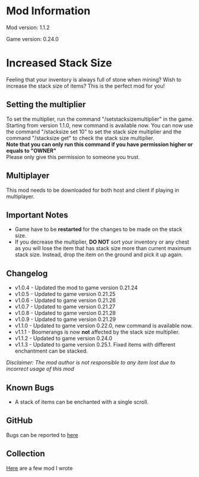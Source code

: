 # Mod Information

Mod version: 1.1.2

Game version: 0.24.0

# Increased Stack Size

Feeling that your inventory is always full of stone when mining?
Wish to increase the stack size of items?
This is the perfect mod for you!

## Setting the multiplier

To set the multiplier, run the command "/setstacksizemultiplier" in the game.\
Starting from version 1.1.0, new command is available now.
You can now use the command "/stacksize set 10" to set the stack size multiplier
and the command "/stacksize get" to check the stack size multiplier.\
**Note that you can only run this command if you have permission higher or equals to "OWNER"**\
Please only give this permission to someone you trust.

## Multiplayer

This mod needs to be downloaded for both host and client if playing in multiplayer.

## Important Notes

- Game have to be **restarted** for the changes to be made on the stack size.
- If you decrease the multiplier, **DO NOT** sort your inventory or any chest as you will lose the item that has stack
  size more than current maximum stack size.
  Instead, drop the item on the ground and pick it up again.

## Changelog

- v1.0.4 - Updated the mod to game version 0.21.24
- v1.0.5 - Updated to game version 0.21.25
- v1.0.6 - Updated to game version 0.21.26
- v1.0.7 - Updated to game version 0.21.27
- v1.0.8 - Updated to game version 0.21.28
- v1.0.9 - Updated to game version 0.21.29
- v1.1.0 - Updated to game version 0.22.0, new command is available now.
- v1.1.1 - Boomerangs is now **not** affected by the stack size multiplier.
- v1.1.2 - Updated to game version 0.24.0
- v1.1.3 - Updated to game version 0.25.1. Fixed items with different enchantment can be stacked.

_Disclaimer: The mod author is not responsible to any item lost due to incorrect usage of this mod_

## Known Bugs

- A stack of items can be enchanted with a single scroll.

## GitHub

Bugs can be reported to [here](https://github.com/dianchia/IncreasedStackSize/issues)

## Collection

[Here](https://steamcommunity.com/sharedfiles/filedetails/?id=2830016047) are a few mod I wrote
